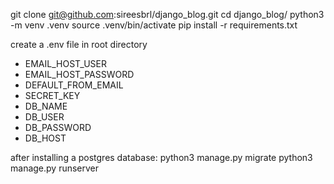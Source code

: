 git clone git@github.com:sireesbrl/django_blog.git
cd django_blog/
python3 -m venv .venv
source .venv/bin/activate
pip install -r requirements.txt

create a .env file in root directory
  - EMAIL_HOST_USER
  - EMAIL_HOST_PASSWORD
  - DEFAULT_FROM_EMAIL
  - SECRET_KEY
  - DB_NAME
  - DB_USER
  - DB_PASSWORD
  - DB_HOST

after installing a postgres database: python3 manage.py migrate
python3 manage.py runserver
